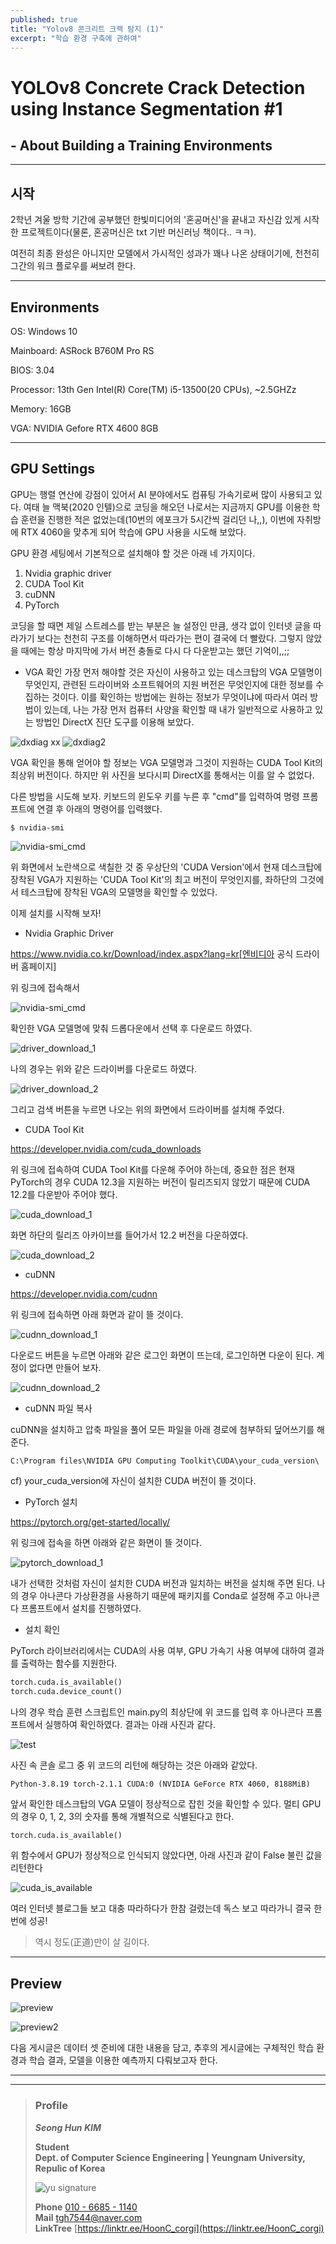 ```yaml
---
published: true
title: "Yolov8 콘크리트 크랙 탐지 (1)"
excerpt: "학습 환경 구축에 관하여"
---
```


# YOLOv8 Concrete Crack Detection using Instance Segmentation #1
## - About Building a Training Environments

-----

## 시작
 2학년 겨울 방학 기간에 공부했던 한빛미디어의 '혼공머신'을 끝내고 자신감 있게 시작한 프로젝트이다(물론, 혼공머신은 txt 기반 머신러닝 책이다.. ㅋㅋ).

여전히 최종 완성은 아니지만 모델에서 가시적인 성과가 꽤나 나온 상태이기에, 천천히 그간의 워크 플로우를 써보려 한다.
 
-----
## Environments
OS: Windows 10

Mainboard: ASRock B760M Pro RS

BIOS: 3.04

Processor: 13th Gen Intel(R) Core(TM) i5-13500(20 CPUs), ~2.5GHZz

Memory: 16GB

VGA: NVIDIA Gefore RTX 4600 8GB

-----


## GPU Settings
 GPU는 행렬 연산에 강점이 있어서 AI 분야에서도 컴퓨팅 가속기로써 많이 사용되고 있다. 여태 늘 맥북(2020 인텔)으로 코딩을 해오던 나로서는 지금까지 GPU를 이용한 학습 훈련을 진행한 적은 없었는데(10번의 에포크가 5시간씩 걸리던 나,,), 이번에 자취방에 RTX 4060을 맞추게 되어 학습에 GPU 사용을 시도해 보았다.
 
  GPU 환경 세팅에서 기본적으로 설치해야 할 것은 아래 네 가지이다.
  1. Nvidia graphic driver
  2. CUDA Tool Kit
  3. cuDNN
  4. PyTorch
  
  코딩을 할 때면 제일 스트레스를 받는 부분은 늘 설정인 만큼, 생각 없이 인터넷 글을 따라가기 보다는 천천히 구조를 이해하면서 따라가는 편이 결국에 더 빨랐다. 그렇지 않았을 때에는 항상 마지막에 가서 버전 충돌로 다시 다 다운받고는 했던 기억이,,;;


  
  
  - VGA 확인
   가장 먼저 해야할 것은 자신이 사용하고 있는 데스크탑의 VGA 모델명이 무엇인지, 관련된 드라이버와 소프트웨어의 지원 버전은 무엇인지에 대한 정보를 수집하는 것이다.
   이를 확인하는 방법에는 원하는 정보가 무엇이냐에 따라서 여러 방법이 있는데, 나는 가장 먼저 컴퓨터 사양을 확인할 때 내가 일반적으로 사용하고 있는 방법인 DirectX 진단 도구를 이용해 보았다.
   
   ![dxdiag](https://github.com/HoonC-corgi/Convolution_Filter_Application/assets/118245330/44e35fa2-06a0-43fa-9c47-f0e9a6621635)
xx
   ![dxdiag2](https://github.com/HoonC-corgi/Convolution_Filter_Application/assets/118245330/96460383-ad0f-42a5-95d0-21563f04823e)

   
   VGA 확인을 통해 얻어야 할 정보는 VGA 모델명과 그것이 지원하는 CUDA Tool Kit의 최상위 버전이다.
   하지만 위 사진을 보다시피 DirectX를 통해서는 이를 알 수 없었다.
   
   다른 방법을 시도해 보자.
   키보드의 윈도우 키를 누른 후 "cmd"를 입력하여 명령 프롬프트에 연결 후 아래의 명령어를 입력했다.
   ``` console
   $ nvidia-smi
   ```
   
   ![nvidia-smi_cmd](https://github.com/HoonC-corgi/Convolution_Filter_Application/assets/118245330/7f49a3ed-13ee-4e83-928c-661027c72a24)

   
   위 화면에서 노란색으로 색칠한 것 중 우상단의 'CUDA Version'에서 현재 데스크탑에 장착된 VGA가 지원하는 'CUDA Tool Kit'의 최고 버전이 무엇인지를, 좌하단의 그것에서 테스크탑에 장착된 VGA의 모델명을 확인할 수 있었다.
   
   이제 설치를 시작해 보자!


   
   
   - Nvidia Graphic Driver
   
   https://www.nvidia.co.kr/Download/index.aspx?lang=kr[엔비디아 공식 드라이버 홈페이지]
   
   위 링크에 접속해서
   
   ![nvidia-smi_cmd](https://github.com/HoonC-corgi/Convolution_Filter_Application/assets/118245330/7f49a3ed-13ee-4e83-928c-661027c72a24)

   
   확인한 VGA 모델명에 맞춰 드롭다운에서 선택 후 다운로드 하였다.
   
   ![driver_download_1](https://github.com/HoonC-corgi/Convolution_Filter_Application/assets/118245330/10aceff9-023c-48d1-a4f3-691080dde300)
   
   나의 경우는 위와 같은 드라이버를 다운로드 하였다.
   
   ![driver_download_2](https://github.com/HoonC-corgi/Convolution_Filter_Application/assets/118245330/a645f8f6-7527-40d8-969a-c7dcdcdce4d6)
   
   그리고 검색 버튼을 누르면 나오는 위의 화면에서 드라이버를 설치해 주었다.
   


   
   - CUDA Tool Kit
   
   https://developer.nvidia.com/cuda_downloads
   
   위 링크에 접속하여 CUDA Tool Kit를 다운해 주어야 하는데, 중요한 점은 현재 PyTorch의 경우 CUDA 12.3을 지원하는 버전이 릴리즈되지 않았기 때문에 CUDA 12.2를 다운받아 주어야 했다.
   
   ![cuda_download_1](https://github.com/HoonC-corgi/Convolution_Filter_Application/assets/118245330/362989dd-09e2-42fd-b372-7fbf44b4fb47)
   
   화면 하단의 릴리즈 아카이브를 들어가서 12.2 버전을 다운하였다.
   
   ![cuda_download_2](https://github.com/HoonC-corgi/Convolution_Filter_Application/assets/118245330/6a3141bf-0846-4e86-9f11-2e6038bc8da6)
   


   
   - cuDNN
   
   https://developer.nvidia.com/cudnn
   
   위 링크에 접속하면 아래 화면과 같이 뜰 것이다.
   
   ![cudnn_download_1](https://github.com/HoonC-corgi/Convolution_Filter_Application/assets/118245330/828355ef-6b9b-4663-90d3-a252bc611ac9)
   
   
   다운로드 버튼을 누르면 아래와 같은 로그인 화면이 뜨는데, 로그인하면 다운이 된다.
   계정이 없다면 만들어 보자.
   
   ![cudnn_download_2](https://github.com/HoonC-corgi/Convolution_Filter_Application/assets/118245330/2106f7e9-c514-4a32-bb51-bf7048e0abe1)



   
   - cuDNN 파일 복사
   
   cuDNN을 설치하고 압축 파일을 풀어 모든 파일을 아래 경로에 첨부하되 덮어쓰기를 해준다.
   ```
   C:\Program files\NVIDIA GPU Computing Toolkit\CUDA\your_cuda_version\
   ```
   cf) your_cuda_version에 자신이 설치한 CUDA 버전이 뜰 것이다.
   


   
   - PyTorch 설치
   
   https://pytorch.org/get-started/locally/
   
   위 링크에 접속을 하면 아래와 같은 화면이 뜰 것이다.
   
   ![pytorch_download_1](https://github.com/HoonC-corgi/Convolution_Filter_Application/assets/118245330/e756840b-670d-40b6-abbb-1ba536bc483e)
   
   내가 선택한 것처럼 자신이 설치한 CUDA 버전과 일치하는 버전을 설치해 주면 된다.
   나의 경우 아나콘다 가상환경을 사용하기 때문에 패키지를 Conda로 설정해 주고 아나콘다 프롬프트에서 설치를 진행하였다.
   


   
   - 설치 확인
   
   PyTorch 라이브러리에서는 CUDA의 사용 여부, GPU 가속기 사용 여부에 대하여 결과를 출력하는 함수를 지원한다.
   
   ``` python
   torch.cuda.is_available()
   torch.cuda.device_count()
   ```
   
   나의 경우 학습 훈련 스크립트인 main.py의 최상단에 위 코드를 입력 후 아나콘다 프롬프트에서 실행하여 확인하였다. 결과는 아래 사진과 같다.
   
   ![test](https://github.com/HoonC-corgi/Convolution_Filter_Application/assets/118245330/5791aca1-abb0-448a-8f4f-f5de9ede3342)

   
   사진 속 콘솔 로그 중 위 코드의 리턴에 해당하는 것은 아래와 같았다. 
   
   ``` console
   Python-3.8.19 torch-2.1.1 CUDA:0 (NVIDIA GeForce RTX 4060, 8188MiB)
   ```
   앞서 확인한 데스크탑의 VGA 모델이 정상적으로 잡힌 것을 확인할 수 있다.
   멀티 GPU의 경우 0, 1, 2, 3의 숫자를 통해 개별적으로 식별된다고 한다.
   
   ``` python
   torch.cuda.is_available()
   ```
  
  위 함수에서 GPU가 정상적으로 인식되지 않았다면, 아래 사진과 같이 False 불린 값을 리턴한다
  
  ![cuda_is_available](https://github.com/HoonC-corgi/Convolution_Filter_Application/assets/118245330/68e35b09-2078-4d4f-8da4-f6a7668db0f8)
  
  여러 인터넷 블로그들 보고 대충 따라하다가 한참 걸렸는데 독스 보고 따라가니 결국 한 번에 성공!
  
  > 역시 정도(正道)만이 살 길이다.
  
  -----

  
  ## Preview
  
  ![preview](https://github.com/HoonC-corgi/Convolution_Filter_Application/assets/118245330/985f0d14-16ce-4160-9c65-835d45cd2d59)
  
  ![preview2](https://github.com/HoonC-corgi/Convolution_Filter_Application/assets/118245330/3f785034-9ca7-46a5-acda-308fd5b29666)
  
  다음 게시글은 데이터 셋 준비에 대한 내용을 담고, 추후의 게시글에는 구체적인 학습 환경과 학습 결과, 모델을 이용한 예측까지 다뤄보고자 한다.

---

---

> ### Profile
>
>
> ***Seong Hun KIM***
>
>
> **Student**  
> **Dept. of Computer Science Engineering | Yeungnam University, Repulic of Korea**
>
> ![yu signature](https://github.com/HoonC-corgi/Convolution_Filter_Application/assets/118245330/37c81d9e-cfb8-4aee-8497-ff1071b2458b)
>
> **Phone** [010 - 6685 - 1140](tel:010-6685-1140)  
> **Mail** [tgh7544@naver.com](mailto:tgh7544@naver.com)  
> **LinkTree** [https://linktr.ee/HoonC_corgi](https://linktr.ee/HoonC_corgi)